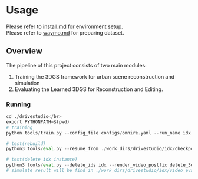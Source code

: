 # Usage
Please refer to [install.md](install.md) for environment setup.</br>
Please refer to [waymo.md](waymo.md) for preparing dataset.

## Overview
The pipeline of this project consists of two main modules:  
1. Training the 3DGS framework for urban scene reconstruction and simulation
2. Evaluating the Learned 3DGS for Reconstruction and Editing.

### Running
``` python
cd ./drivestudio</br>
export PYTHONPATH=$(pwd)
# training
python tools/train.py --config_file configs/omnire.yaml --run_name idx dataset=waymo/1cams data.scene_idx=idx  data.start_timestep=0 data.end_timestep=-1

# test(rebuild)
python3 tools/eval.py --resume_from ./work_dirs/drivestudio/idx/checkpoint_final.pth

# test(delete idx instance)
python3 tools/eval.py --delete_ids idx --render_video_postfix delete_3dgs  --resume_from ./work_dirs/drivestudio/idx/checkpoint_final.pth 
# simulate result will be find in ./work_dirs/drivestudio/idx/video_eval/
```
